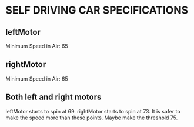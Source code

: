 # SELF DRIVING CAR SPECIFICATIONS

## leftMotor
Minimum Speed in Air: 65

## rightMotor
Minimum Speed in Air: 65

## Both left and right motors
leftMotor starts to spin at 69.
rightMotor starts to spin at 73.
It is safer to make the speed more than these points.
Maybe make the threshold 75.

